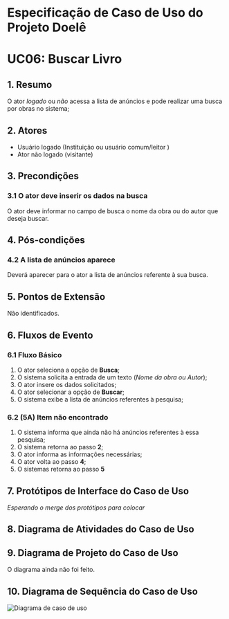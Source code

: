 # Especificação de Caso de Uso do Projeto Doelê

# UC06: **Buscar Livro**   

## 1. Resumo

O ator *logado* ou *não* acessa a lista de anúncios e pode realizar uma busca por obras no sistema;
## 2. Atores

 - Usuário logado (Instituição ou usuário comum/leitor )
 - Ator não logado (visitante)

## 3. Precondições

###  3.1 O ator deve inserir os dados na busca
O ator deve informar no campo de busca o nome da obra ou do autor que deseja buscar.

## 4. Pós-condições
### 4.2 A lista de anúncios aparece
Deverá aparecer para o ator a lista de anúncios referente à sua busca.

## 5. Pontos de Extensão

Não identificados.

## 6. Fluxos de Evento

### 6.1 Fluxo Básico

1. O ator seleciona a opção de **Busca**;
2. O sistema solicita a entrada de um texto (*Nome da obra ou Autor*);
3. O ator insere os dados solicitados;
4. O ator selecionar a opção de **Buscar**;
5. O sistema exibe a lista de anúncios referentes à pesquisa;

### 6.2 (5A) Item não encontrado

1. O sistema informa que ainda não há anúncios referentes à essa pesquisa;
2. O sistema retorna ao passo **2**;
3. O ator informa as informações necessárias;
4. O ator volta ao passo **4**;
5. O sistemas retorna ao passo **5**

## 7. Protótipos de Interface do Caso de Uso

*Esperando o merge dos protótipos para colocar*

## 8. Diagrama de Atividades do Caso de Uso


## 9. Diagrama de Projeto do Caso de Uso

O diagrama ainda não foi feito.

## 10. Diagrama de Sequência do Caso de Uso

![Diagrama de caso de uso](diagrama-cdu.jpeg)

